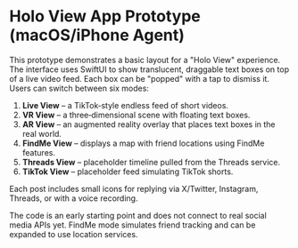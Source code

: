 # Holo View App Prototype (macOS/iPhone Agent)

This prototype demonstrates a basic layout for a "Holo View" experience. The interface uses SwiftUI to show
translucent, draggable text boxes on top of a live video feed. Each box can be "popped" with a tap to dismiss it. Users can switch between six modes:

1. **Live View** – a TikTok‑style endless feed of short videos.
2. **VR View** – a three‑dimensional scene with floating text boxes.
3. **AR View** – an augmented reality overlay that places text boxes in the real world.
4. **FindMe View** – displays a map with friend locations using FindMe features.
5. **Threads View** – placeholder timeline pulled from the Threads service.
6. **TikTok View** – placeholder feed simulating TikTok shorts.

Each post includes small icons for replying via X/Twitter, Instagram,
Threads, or with a voice recording.

The code is an early starting point and does not connect to real social media APIs yet. FindMe mode simulates friend tracking and can be expanded to use location services.
